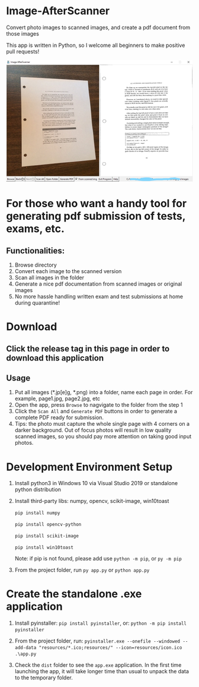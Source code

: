 # Image-AfterScanner
Convert photo images to scanned images, and create a pdf document from those images

This app is written in Python, so I welcome all beginners to make positive pull requests!

![Screenshots of app](./screenshots/app.jpg)

# For those who want a handy tool for generating pdf submission of tests, exams, etc. 

## Functionalities:
1. Browse directory 
2. Convert each image to the scanned version
3. Scan all images in the folder
4. Generate a nice pdf documentation from scanned images or original images
5. No more hassle handling written exam and test submissions at home during quarantine!

# Download

## Click the release tag in this page in order to download this application

## Usage

1. Put all images (*.jp[e]g, *.png) into a folder, name each page in order. For example, page1.jpg, page2.jpg, etc
2. Open the app, press `Browse` to nagvigate to the folder from the step 1
3. Click the `Scan All` and `Generate PDF` buttons in order to generate a complete PDF ready for submission.
4. Tips: the photo must capture the whole single page with 4 corners on a darker background. Out of focus photos will result in low quality scanned images, so you should pay more attention on taking good input photos. 

# Development Environment Setup

1. Install python3 in Windows 10 via Visual Studio 2019 or standalone python distribution
2. Install third-party libs: numpy, opencv, scikit-image, win10toast

   `pip install numpy`

   `pip install opencv-python`

   `pip install scikit-image`

   `pip install win10toast`

    Note: if pip is not found, please add use `python -m pip`, or `py -m pip`

3. From the project folder, run `py app.py` or `python app.py`

# Create the standalone .exe application
1. Install pyinstaller: `pip install pyinstaller`, or: `python -m pip install pyinstaller`
2. From the project folder, run: `pyinstaller.exe --onefile --windowed --add-data "resources/*.ico;resources/" --icon=resources/icon.ico  .\app.py`

3. Check the `dist` folder to see the `app.exe` application. In the first time launching the app, it will take longer time than usual to unpack the data to the temporary folder.

